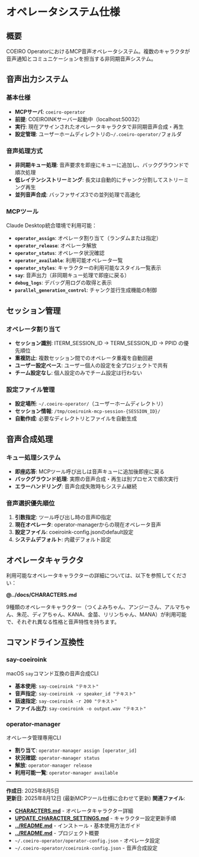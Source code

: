 # オペレータシステム仕様

## 概要
COEIRO OperatorにおけるMCP音声オペレータシステム。複数のキャラクタが音声通知とコミュニケーションを担当する非同期音声システム。

## 音声出力システム

### 基本仕様
- **MCPサーバ**: `coeiro-operator`
- **前提**: COEIROINKサーバー起動中（localhost:50032）
- **実行**: 現在アサインされたオペレータキャラクタで非同期音声合成・再生
- **設定管理**: ユーザーホームディレクトリの`~/.coeiro-operator/`フォルダ

### 音声処理方式
- **非同期キュー処理**: 音声要求を即座にキューに追加し、バックグラウンドで順次処理
- **低レイテンシストリーミング**: 長文は自動的にチャンク分割してストリーミング再生
- **並列音声合成**: バッファサイズ3での並列処理で高速化

### MCPツール
Claude Desktop統合環境で利用可能：
- **`operator_assign`**: オペレータ割り当て（ランダムまたは指定）
- **`operator_release`**: オペレータ解放
- **`operator_status`**: オペレータ状況確認
- **`operator_available`**: 利用可能オペレータ一覧
- **`operator_styles`**: キャラクターの利用可能なスタイル一覧表示
- **`say`**: 音声出力（非同期キュー処理で即座に戻る）
- **`debug_logs`**: デバッグ用ログの取得と表示
- **`parallel_generation_control`**: チャンク並行生成機能の制御

## セッション管理

### オペレータ割り当て
- **セッション識別**: ITERM_SESSION_ID → TERM_SESSION_ID → PPID の優先順位
- **重複防止**: 複数セッション間でのオペレータ重複を自動回避
- **ユーザー設定ベース**: ユーザー個人の設定を全プロジェクトで共有
- **チーム設定なし**: 個人設定のみでチーム設定は行わない

### 設定ファイル管理
- **設定場所**: `~/.coeiro-operator/`（ユーザーホームディレクトリ）
- **セッション情報**: `/tmp/coeiroink-mcp-session-{SESSION_ID}/`
- **自動作成**: 必要なディレクトリとファイルを自動生成

## 音声合成処理

### キュー処理システム
- **即座応答**: MCPツール呼び出しは音声キューに追加後即座に戻る
- **バックグラウンド処理**: 実際の音声合成・再生は別プロセスで順次実行
- **エラーハンドリング**: 音声合成失敗時もシステム継続

### 音声選択優先順位
1. **引数指定**: ツール呼び出し時の音声ID指定
2. **現在オペレータ**: operator-managerからの現在オペレータ音声
3. **設定ファイル**: coeiroink-config.jsonのdefault設定
4. **システムデフォルト**: 内蔵デフォルト設定

## オペレータキャラクタ

利用可能なオペレータキャラクターの詳細については、以下を参照してください：

**@../docs/CHARACTERS.md**

9種類のオペレータキャラクター（つくよみちゃん、アンジーさん、アルマちゃん、朱花、ディアちゃん、KANA、金苗、リリンちゃん、MANA）が利用可能で、それぞれ異なる性格と音声特性を持ちます。

## コマンドライン互換性

### say-coeiroink
macOS `say`コマンド互換の音声合成CLI
- **基本使用**: `say-coeiroink "テキスト"`
- **音声指定**: `say-coeiroink -v speaker_id "テキスト"`
- **話速指定**: `say-coeiroink -r 200 "テキスト"`
- **ファイル出力**: `say-coeiroink -o output.wav "テキスト"`

### operator-manager
オペレータ管理専用CLI
- **割り当て**: `operator-manager assign [operator_id]`
- **状況確認**: `operator-manager status`
- **解放**: `operator-manager release`
- **利用可能一覧**: `operator-manager available`

---
**作成日**: 2025年8月5日  
**更新日**: 2025年8月12日 (最新MCPツール仕様に合わせて更新)
**関連ファイル**: 
- **[CHARACTERS.md](../docs/CHARACTERS.md)** - オペレータキャラクター詳細
- **[UPDATE_CHARACTER_SETTINGS.md](UPDATE_CHARACTER_SETTINGS.md)** - キャラクター設定更新手順
- **[../README.md](../README.md)** - インストール・基本使用方法ガイド
- **[../README.md](../README.md)** - プロジェクト概要
- `~/.coeiro-operator/operator-config.json` - オペレータ設定
- `~/.coeiro-operator/coeiroink-config.json` - 音声合成設定